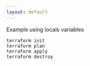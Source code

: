 ```yaml
---
layout: default
---
```


Example using locals variables

    terraform init
    terraform plan
    terraform apply
    terraform destroy
